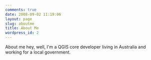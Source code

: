 ```yaml
---
comments: true
date: 2008-09-02 11:19:06
layout: page
slug: aboutme
title: About Me
wordpress_id: 2
---
```


About me hey, well, I'm a QGIS core developer living in Australia and working for a local government.